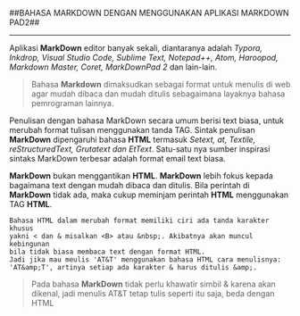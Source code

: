 ##BAHASA MARKDOWN DENGAN MENGGUNAKAN APLIKASI MARKDOWN PAD2##

----------

Aplikasi **MarkDown** editor banyak sekali, diantaranya adalah *Typora, Inkdrop, Visual Studio Code, Sublime Text, Notepad++, Atom, Haroopod, Markdown Master, Coret, MarkDownPad 2* dan lain-lain.

>Bahasa **Markdown** dimaksudkan sebagai format untuk menulis di web agar mudah dibaca dan mudah ditulis sebagaimana layaknya bahasa pemrograman lainnya.

Penulisan dengan bahasa MarkDown secara umum berisi text biasa, untuk merubah format tulisan menggunakan tanda TAG.
Sintak penulisan **MarkDown** dipengaruhi bahasa **HTML** termasuk *Setext, at, Textile, reStructuredText, Grutatext dan EtText*. Satu-satu nya sumber inspirasi sintaks MarkDown terbesar adalah format email text biasa.

**MarkDown** bukan menggantikan **HTML**. **MarkDown** lebih fokus kepada bagaimana text dengan mudah dibaca dan ditulis. Bila perintah di **MarkDown** tidak ada, maka cukup meminjam perintah **HTML** menggunakan TAG **HTML**.


    Bahasa HTML dalam merubah format memiliki ciri ada tanda karakter khusus 
    yakni < dan & misalkan <B> atau &nbsp;. Akibatnya akan muncul kebingunan  
    bila tidak biasa membaca text dengan format HTML. 
    Jadi jika mau meulis 'AT&T' menggunakan bahasa HTML cara menulisnya: 
    'AT&amp;T', artinya setiap ada karakter & harus ditulis &amp;.

>Pada bahasa **MarkDown** tidak perlu khawatir simbil & karena akan dikenal, jadi menulis AT&T tetap tulis seperti itu saja, beda dengan HTML


